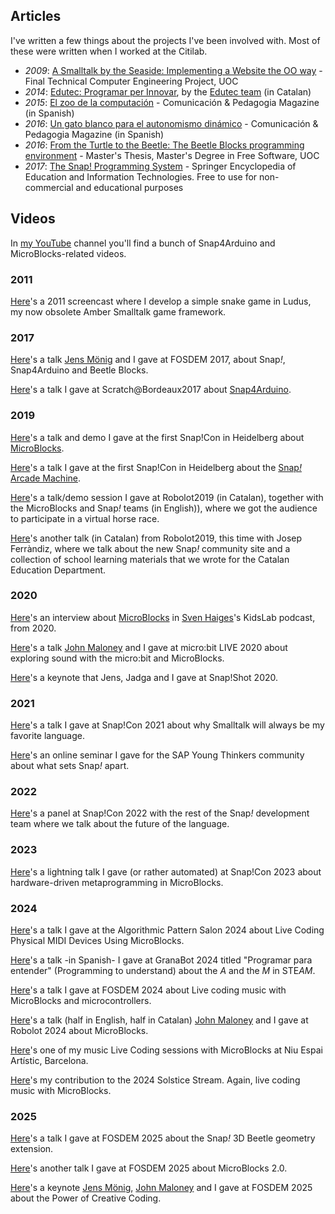 ## Articles

I've written a few things about the projects I've been involved with. Most of these were written when I worked at the Citilab.  

* _2009_: [A Smalltalk by the Seaside: Implementing a Website the OO way](http://edutec.citilab.eu/downloads/TFC-ASmalltalkByTheSeaside.pdf) - Final Technical Computer Engineering Project, UOC
* _2014_: [Edutec: Programar per Innovar](http://edutec.citilab.eu/downloads/Edutec-Programarperinnovar.pdf), by the [Edutec team](http://edutec.citilab.eu/#equip) (in Catalan)
* _2015_: [El zoo de la computación](files/zoo.pdf) - Comunicación & Pedagogia Magazine (in Spanish)
* _2016_: [Un gato blanco para el autonomismo dinámico](files/GatoBlanco.pdf) - Comunicación & Pedagogia Magazine (in Spanish)
* _2016_: [From the Turtle to the Beetle: The Beetle Blocks programming environment](http://openaccess.uoc.edu/webapps/o2/bitstream/10609/52807/6/bromagosaTFM0716mem%C3%B2ria.pdf) - Master's Thesis, Master's Degree in Free Software, UOC
* _2017_: [The Snap! Programming System](files/snap-springer.pdf) - Springer Encyclopedia of Education and Information Technologies. Free to use for non-commercial and educational purposes

## Videos

In [my YouTube](https://www.youtube.com/channel/UC_EJUQg4zmOP3uoDIg_zRdg) channel you'll find a bunch of Snap4Arduino and MicroBlocks-related videos.  

### 2011

[Here](https://vimeo.com/31597779)'s a 2011 screencast where I develop a simple snake game in Ludus, my now obsolete Amber Smalltalk game framework.  

### 2017

[Here](https://video.fosdem.org/2017/AW1.126/ogd_snap.mp4)'s a talk [Jens Mönig](http://github.com/jmoenig) and I gave at FOSDEM 2017, about Snap<i>!</i>, Snap4Arduino and Beetle Blocks.  

[Here](https://www.youtube.com/watch?v=Baox7w8D_TA)'s a talk I gave at Scratch@Bordeaux2017 about [Snap4Arduino](http://snap4arduino.rocks).  

### 2019

[Here](https://www.youtube.com/watch?v=B6jvnrp-G3c)'s a talk and demo I gave at the first Snap!Con in Heidelberg about [MicroBlocks](https://microblocks.fun).  

[Here](https://www.youtube.com/watch?v=vbW4RnTZKBE)'s a talk I gave at the first Snap!Con in Heidelberg about the [Snap<em>!</em> Arcade Machine](http://snaparcade.cat).  

[Here](https://youtu.be/kGFaIFJGES4?t=1433)'s a talk/demo session I gave at Robolot2019 (in Catalan), together with the MicroBlocks and Snap<em>!</em> teams (in English)), where we got the audience to participate in a virtual horse race.  

[Here](https://www.youtube.com/watch?v=PMx8GB2cxwI)'s another talk (in Catalan) from Robolot2019, this time with Josep Ferràndiz, where we talk about the new Snap<em>!</em> community site and a collection of school learning materials that we wrote for the Catalan Education Department.  

### 2020

[Here](https://kidslab.dev/2020/08/03/microblocks-with-bernat-romagosa/)'s an interview about [MicroBlocks](https://microblocks.fun) in [Sven Haiges](https://kidslab.dev/author/hansamann/)'s KidsLab podcast, from 2020.  

[Here](https://www.youtube.com/watch?v=bJIswaur8Gg)'s a talk [John Maloney](https://microblocks.fun/about) and I gave at micro:bit LIVE 2020 about exploring sound with the micro:bit and MicroBlocks.  

[Here](https://www.youtube.com/watch?v=HVGCQsu8cXE)'s a keynote that Jens, Jadga and I gave at Snap!Shot 2020.  

### 2021

[Here](https://www.youtube.com/watch?v=DlQSm6r3I_g)'s a talk I gave at Snap!Con 2021 about why Smalltalk will always be my favorite language.  

[Here](https://www.youtube.com/watch?v=f9QcLwnCZM8)'s an online seminar I gave for the SAP Young Thinkers community about what sets Snap<em>!</em> apart.  

### 2022

[Here](https://www.youtube.com/watch?v=YrmxFSxURKo)'s a panel at Snap!Con 2022 with the rest of the Snap<em>!</em> development team where we talk about the future of the language.  

### 2023

[Here](https://youtu.be/gqe0eUspCCY?t=394)'s a lightning talk I gave (or rather automated) at Snap!Con 2023 about hardware-driven metaprogramming in MicroBlocks.  

### 2024

[Here](https://www.youtube.com/live/sOZ-SPFGe3M?t=6030&si=Kr7qg_HoxNpH_2Si)'s a talk I gave at the Algorithmic Pattern Salon 2024 about Live Coding Physical MIDI Devices Using MicroBlocks.  

[Here](https://www.youtube.com/watch?v=t-eYbTwLJD8)'s a talk -in Spanish- I gave at GranaBot 2024 titled "Programar para entender" (Programming to understand) about the *A* and the *M* in STE*AM*.  

[Here](https://archive.fosdem.org/2024/schedule/event/fosdem-2024-3104-live-coding-music-with-microblocks-and-microcontrollers-/)'s a talk I gave at FOSDEM 2024 about Live coding music with MicroBlocks and microcontrollers.  

[Here](https://www.youtube.com/watch?v=0ft0J3rh3WY&t=645s)'s a talk (half in English, half in Catalan) [John Maloney](https://microblocks.fun/about) and I gave at Robolot 2024 about MicroBlocks.  

[Here](https://www.youtube.com/watch?v=ox50OK8sF_0)'s one of my music Live Coding sessions with MicroBlocks at Niu Espai Artístic, Barcelona.  

[Here](https://www.youtube.com/watch?v=-sL1bBZTulY)'s my contribution to the 2024 Solstice Stream. Again, live coding music with MicroBlocks.  

### 2025

[Here](https://ftp.belnet.be/mirror/FOSDEM/video/2025/ud6215/fosdem-2025-4303-programming-3d-geometry-in-snap-.mp4)'s a talk I gave at FOSDEM 2025 about the Snap<em>!</em> 3D Beetle geometry extension.  

[Here](https://ftp.belnet.be/mirror/FOSDEM/video/2025/ud6215/fosdem-2025-4304-microblocks-2-0-a-complete-makeover.mp4)'s another talk I gave at FOSDEM 2025 about MicroBlocks 2.0.  

[Here](https://ftp.belnet.be/mirror/FOSDEM/video/2025/janson/fosdem-2025-5369-program-to-learn-the-power-of-creative-coding.mp4)'s a keynote [Jens Mönig](http://github.com/jmoenig), [John Maloney](https://microblocks.fun/about) and I gave at FOSDEM 2025 about the Power of Creative Coding.  
